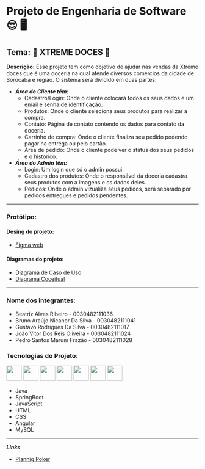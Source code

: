 # Projeto de Engenharia de Software 😎 🖥️
## Tema: 🍭 XTREME DOCES 🍭


**Descrição:**
Esse projeto tem como objetivo de ajudar nas vendas da Xtreme doces que é uma doceria na qual atende diversos comércios da cidade de Sorocaba e região.
O sistema será dividido em duas partes: 
 - _**Área do Cliente têm**_:
   + Cadastro/Login: Onde o cliente colocará todos os seus dados e um email e senha de identificação.
   + Produtos: Onde o cliente seleciona seus produtos para realizar a compra.
   + Contato: Página de contato contendo os dados para contato da doceria.
   + Carrinho de compra: Onde o cliente finaliza seu pedido podendo pagar na entrega ou pelo cartão. 
   + Área de pedido: Onde o cliente pode ver o status dos seus pedidos e o histórico.
 - _**Área do Admin têm:**_
   + Login: Um login que só o admin possui.
   + Cadastro dos produtos: Onde o responsável da doceria cadastra seus produtos com a imagens e os dados deles.
   + Pedidos: Onde o admin vizualiza seus pedidos, será separado por pedidos entregues e pedidos pendentes.
 --- 
   ### Protótipo:
   #### Desing do projeto:
  + [Figma web](https://www.figma.com/file/LppvppV3CdNMWivOzN5Nuj/Teste1?node-id=0%3A1)

  #### Diagramas do projeto:
  - [Diagrama de Caso de Uso](https://lucid.app/lucidchart/2202e73c-65a2-438f-8c77-f961fa869754/edit?invitationId=inv_20b9f634-8f96-4879-974a-ef6b2cb53e3c)
  - [Diagrama Coceitual](https://lucid.app/lucidchart/4e8d8981-9ae7-482b-9b40-9655d3ecd161/edit?beaconFlowId=0A9DE825035A4A5E&invitationId=inv_d9972066-db5f-4f7e-a70e-f6f3cbfd2430&page=0_0#)
 ---

### Nome dos integrantes:
+ Beatriz Alves Ribeiro - 0030482111036
+ Bruno Araújo Nicanor Da Silva - 0030482111041
+ Gustavo Rodrigues Da Silva - 0030482111017
+ João Vitor Dos Reis Oliveira - 0030482111024
+ Pedro Santos Marum Frazão - 0030482111028

### Tecnologias do Projeto: 
<div style="display: inline_block">
  <img  aling="center" heigth="30" width="40" src="https://cdn.jsdelivr.net/gh/devicons/devicon/icons/java/java-original-wordmark.svg" />
  <img  aling="cebter" heigth="30" width="40" src="https://cdn.jsdelivr.net/gh/devicons/devicon/icons/spring/spring-original.svg" />
  <img  aling="center" heigth="30" width="40" src="https://cdn.jsdelivr.net/gh/devicons/devicon/icons/javascript/javascript-original.svg" />
  <img  aling="center" heigth="30" width="40" src="https://cdn.jsdelivr.net/gh/devicons/devicon/icons/html5/html5-original-wordmark.svg" />
  <img  aling="center" heigth="30" width="40" src="https://cdn.jsdelivr.net/gh/devicons/devicon/icons/css3/css3-original-wordmark.svg" />
  <img  aling="center" heigth="30" width="40" src="https://cdn.jsdelivr.net/gh/devicons/devicon/icons/angularjs/angularjs-original.svg" />
  <img  aling="center" heigth="30" width="40" src="https://cdn.jsdelivr.net/gh/devicons/devicon/icons/mysql/mysql-plain-wordmark.svg" />
   
</div>

+ Java
+ SpringBoot
+ JavaScript
+ HTML
+ CSS
+ Angular
+ MySQL

---

_**Links**_
- [Plannig Poker](https://planningpokeronline.com/WEqXqPBeFlfQqEJ2ghB8)
